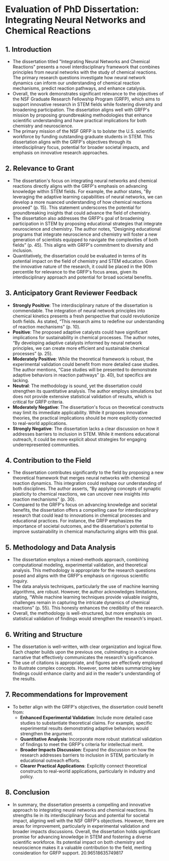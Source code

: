 # Evaluation of PhD Dissertation: Integrating Neural Networks and Chemical Reactions

## 1. Introduction
- The dissertation titled "Integrating Neural Networks and Chemical Reactions" presents a novel interdisciplinary framework that combines principles from neural networks with the study of chemical reactions. The primary research questions investigate how neural network dynamics can inform our understanding of chemical reaction mechanisms, predict reaction pathways, and enhance catalysis.
- Overall, the work demonstrates significant relevance to the objectives of the NSF Graduate Research Fellowship Program (GRFP), which aims to support innovative research in STEM fields while fostering diversity and broadening participation. The dissertation aligns well with GRFP's mission by proposing groundbreaking methodologies that enhance scientific understanding and have practical implications for both chemistry and neuroscience.
- The primary mission of the NSF GRFP is to bolster the U.S. scientific workforce by funding outstanding graduate students in STEM. This dissertation aligns with the GRFP's objectives through its interdisciplinary focus, potential for broader societal impacts, and emphasis on innovative research approaches.

## 2. Relevance to Grant
- The dissertation's focus on integrating neural networks and chemical reactions directly aligns with the GRFP's emphasis on advancing knowledge within STEM fields. For example, the author states, "By leveraging the adaptive learning capabilities of neural networks, we can develop a more nuanced understanding of how chemical reactions proceed" (p. 15). This statement underscores the potential for groundbreaking insights that could advance the field of chemistry.
- The dissertation also addresses the GRFP's goal of broadening participation in STEM by proposing educational strategies that integrate neuroscience and chemistry. The author notes, “Designing educational programs that integrate neuroscience and chemistry will foster a new generation of scientists equipped to navigate the complexities of both fields” (p. 45). This aligns with GRFP's commitment to diversity and inclusion.
- Quantitatively, the dissertation could be evaluated in terms of its potential impact on the field of chemistry and STEM education. Given the innovative nature of the research, it could be placed in the 90th percentile for relevance to the GRFP's focus areas, given its interdisciplinary approach and potential for broad societal benefits.

## 3. Anticipatory Grant Reviewer Feedback
- **Strongly Positive**: The interdisciplinary nature of the dissertation is commendable. The integration of neural network principles into chemical kinetics presents a fresh perspective that could revolutionize both fields. As stated, “This research aims to redefine our understanding of reaction mechanisms” (p. 10).
- **Positive**: The proposed adaptive catalysts could have significant implications for sustainability in chemical processes. The author notes, “By developing adaptive catalysts informed by neural network principles, we can create more efficient and sustainable chemical processes” (p. 25).
- **Moderately Positive**: While the theoretical framework is robust, the experimental validation could benefit from more detailed case studies. The author mentions, “Case studies will be presented to demonstrate adaptive behaviors in reaction pathways” (p. 40), but specifics are lacking.
- **Neutral**: The methodology is sound, yet the dissertation could strengthen its quantitative analysis. The author employs simulations but does not provide extensive statistical validation of results, which is critical for GRFP criteria.
- **Moderately Negative**: The dissertation's focus on theoretical constructs may limit its immediate applicability. While it proposes innovative theories, the practical implications should be more explicitly connected to real-world applications.
- **Strongly Negative**: The dissertation lacks a clear discussion on how it addresses barriers to inclusion in STEM. While it mentions educational outreach, it could be more explicit about strategies for engaging underrepresented communities.

## 4. Contribution to the Field
- The dissertation contributes significantly to the field by proposing a new theoretical framework that merges neural networks with chemical reaction dynamics. This integration could reshape our understanding of both disciplines. The author asserts, “By applying concepts of synaptic plasticity to chemical reactions, we can uncover new insights into reaction mechanisms” (p. 30).
- Compared to the GRFP's focus on advancing knowledge and societal benefits, the dissertation offers a compelling case for interdisciplinary research that could lead to innovations in chemical processes and educational practices. For instance, the GRFP emphasizes the importance of societal outcomes, and the dissertation's potential to improve sustainability in chemical manufacturing aligns with this goal.

## 5. Methodology and Data Analysis
- The dissertation employs a mixed-methods approach, combining computational modeling, experimental validation, and theoretical analysis. This methodology is appropriate for the research questions posed and aligns with the GRFP's emphasis on rigorous scientific inquiry.
- The data analysis techniques, particularly the use of machine learning algorithms, are robust. However, the author acknowledges limitations, stating, “While machine learning techniques provide valuable insights, challenges remain in capturing the intricate dynamics of chemical reactions” (p. 55). This honesty enhances the credibility of the research.
- Overall, the methodology is well-structured, but more emphasis on statistical validation of findings would strengthen the research's impact.

## 6. Writing and Structure
- The dissertation is well-written, with clear organization and logical flow. Each chapter builds upon the previous one, culminating in a cohesive narrative that effectively communicates the research's significance.
- The use of citations is appropriate, and figures are effectively employed to illustrate complex concepts. However, some tables summarizing key findings could enhance clarity and aid in the reader's understanding of the results.

## 7. Recommendations for Improvement
- To better align with the GRFP's objectives, the dissertation could benefit from:
  - **Enhanced Experimental Validation**: Include more detailed case studies to substantiate theoretical claims. For example, specific experimental results demonstrating adaptive behaviors would strengthen the argument.
  - **Quantitative Analysis**: Incorporate more robust statistical validation of findings to meet the GRFP's criteria for intellectual merit.
  - **Broader Impacts Discussion**: Expand the discussion on how the research addresses barriers to inclusion in STEM, particularly in educational outreach efforts.
  - **Clearer Practical Applications**: Explicitly connect theoretical constructs to real-world applications, particularly in industry and policy.

## 8. Conclusion
- In summary, the dissertation presents a compelling and innovative approach to integrating neural networks and chemical reactions. Its strengths lie in its interdisciplinary focus and potential for societal impact, aligning well with the NSF GRFP's objectives. However, there are areas for improvement, particularly in experimental validation and broader impacts discussions. Overall, the dissertation holds significant promise for advancing knowledge in STEM and fostering a diverse scientific workforce. Its potential impact on both chemistry and neuroscience makes it a valuable contribution to the field, meriting consideration for GRFP support. 20.96518635749817